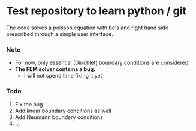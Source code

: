 # Test repository to learn python / git
The code solves a poisson equation with bc's and right hand side prescribed through a simple user interface. 
### Note 

* For now, only essential (Dirichlet) boundary conditions are considered.
* **The FEM solver contains a bug.**
    * I will not spend time fixing it yet

### Todo 
1. Fix the bug
2. Add linear boundary conditions as well
3. Add Neumann boundary conditions
4. ...